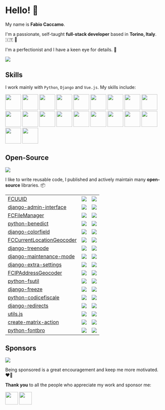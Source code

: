 # Hello! :wave: 

My name is **Fabio Caccamo**.

I'm a passionate, self-taught **full-stack developer** based in **Torino, Italy**. :it: :pinched_fingers:

I'm a perfectionist and I have a keen eye for details. 🧐 

[![](https://img.shields.io/twitter/follow/fabiocaccamo)](https://twitter.com/fabiocaccamo)

## Skills

I work mainly with `Python`, `Django` and `Vue.js`. My skills include:

<p>
    <img src="https://cdn.jsdelivr.net/gh/devicons/devicon/icons/python/python-original.svg" width="50" height="50" />
    <img src="https://cdn.jsdelivr.net/gh/devicons/devicon/icons/django/django-original.svg" width="50" height="50" />
    <img src="https://cdn.jsdelivr.net/gh/devicons/devicon/icons/mysql/mysql-original-wordmark.svg" width="50" height="50" />
    <img src="https://cdn.jsdelivr.net/gh/devicons/devicon/icons/postgresql/postgresql-plain-wordmark.svg" width="50" height="50" />
    <img src="https://cdn.jsdelivr.net/gh/devicons/devicon/icons/nginx/nginx-original.svg" width="50" height="50" />
    <img src="https://cdn.jsdelivr.net/gh/devicons/devicon/icons/bash/bash-original.svg" width="50" height="50" />
    <img src="https://cdn.jsdelivr.net/gh/devicons/devicon/icons/objectivec/objectivec-plain.svg" width="50" height="50" />
    <img src="https://cdn.jsdelivr.net/gh/devicons/devicon/icons/git/git-plain-wordmark.svg" width="50" height="50" />
    <img src="https://cdn.jsdelivr.net/gh/devicons/devicon/icons/nodejs/nodejs-plain-wordmark.svg" width="50" height="50" />
    <img src="https://cdn.jsdelivr.net/gh/devicons/devicon/icons/gulp/gulp-plain.svg" width="50" height="50" />
    <img src="https://cdn.jsdelivr.net/gh/devicons/devicon/icons/sass/sass-original.svg" width="50" height="50" />
    <img src="https://cdn.jsdelivr.net/gh/devicons/devicon/icons/javascript/javascript-original.svg" width="50" height="50" />
    <img src="https://cdn.jsdelivr.net/gh/devicons/devicon/icons/vuejs/vuejs-original-wordmark.svg" width="50" height="50" />
    <img src="https://cdn.jsdelivr.net/gh/devicons/devicon/icons/jquery/jquery-plain-wordmark.svg" width="50" height="50" />
    <img src="https://cdn.jsdelivr.net/gh/devicons/devicon/icons/handlebars/handlebars-original-wordmark.svg" width="50" height="50" />
    <img src="https://cdn.jsdelivr.net/gh/devicons/devicon/icons/mocha/mocha-plain.svg" width="50" height="50" />
    <img src="https://cdn.jsdelivr.net/gh/devicons/devicon/icons/html5/html5-plain-wordmark.svg" width="50" height="50" />
    <img src="https://cdn.jsdelivr.net/gh/devicons/devicon/icons/css3/css3-plain-wordmark.svg" width="50" height="50" />
    <img src="https://cdn.jsdelivr.net/gh/devicons/devicon/icons/bootstrap/bootstrap-plain-wordmark.svg" width="50" height="50" />
    <img src="https://cdn.jsdelivr.net/gh/devicons/devicon/icons/foundation/foundation-original-wordmark.svg" width="50" height="50" />
</p>

## Open-Source 

[![](https://img.shields.io/github/stars/fabiocaccamo?color=blue&logo=github&label=github%20stars)](https://github.com/fabiocaccamo/fabiocaccamo)

I like to write reusable code, I published and actively maintain many **open-source** libraries. 📦

<table>
    <tbody>
        <tr>
            <td>
                <a href="https://github.com/fabiocaccamo/FCUUID">FCUUID</a>
            </td>
            <td>
                <a href="https://github.com/fabiocaccamo/FCUUID"><img src="https://img.shields.io/github/stars/fabiocaccamo/FCUUID" /></a>
            </td>
            <td>
                <a href="https://github.com/fabiocaccamo/FCUUID/issues"><img src="https://img.shields.io/github/issues/fabiocaccamo/FCUUID" /></a>
            </td>
        </tr>
        <tr>
            <td>
                <a href="https://github.com/fabiocaccamo/django-admin-interface">django-admin-interface</a>
            </td>
            <td>
                <a href="https://github.com/fabiocaccamo/django-admin-interface"><img src="https://img.shields.io/github/stars/fabiocaccamo/django-admin-interface" /></a>
            </td>
            <td>
                <a href="https://github.com/fabiocaccamo/django-admin-interface/issues"><img src="https://img.shields.io/github/issues/fabiocaccamo/django-admin-interface" /></a>
            </td>
        </tr>
        <tr>
            <td>
                <a href="https://github.com/fabiocaccamo/FCFileManager">FCFileManager</a>
            </td>
            <td>
                <a href="https://github.com/fabiocaccamo/FCFileManager"><img src="https://img.shields.io/github/stars/fabiocaccamo/FCFileManager" /></a>
            </td>
            <td>
                <a href="https://github.com/fabiocaccamo/FCFileManager/issues"><img src="https://img.shields.io/github/issues/fabiocaccamo/FCFileManager" /></a>
            </td>
        </tr>
        <tr>
            <td>
                <a href="https://github.com/fabiocaccamo/python-benedict">python-benedict</a>
            </td>
            <td>
                <a href="https://github.com/fabiocaccamo/python-benedict"><img src="https://img.shields.io/github/stars/fabiocaccamo/python-benedict" /></a>
            </td>
            <td>
                <a href="https://github.com/fabiocaccamo/python-benedict/issues"><img src="https://img.shields.io/github/issues/fabiocaccamo/python-benedict" /></a>
            </td>
        </tr>
        <tr>
            <td>
                <a href="https://github.com/fabiocaccamo/django-colorfield">django-colorfield</a>
            </td>
            <td>
                <a href="https://github.com/fabiocaccamo/django-colorfield"><img src="https://img.shields.io/github/stars/fabiocaccamo/django-colorfield" /></a>
            </td>
            <td>
                <a href="https://github.com/fabiocaccamo/django-colorfield/issues"><img src="https://img.shields.io/github/issues/fabiocaccamo/django-colorfield" /></a>
            </td>
        </tr>
        <tr>
            <td>
                <a href="https://github.com/fabiocaccamo/FCCurrentLocationGeocoder">FCCurrentLocationGeocoder</a>
            </td>
            <td>
                <a href="https://github.com/fabiocaccamo/FCCurrentLocationGeocoder"><img src="https://img.shields.io/github/stars/fabiocaccamo/FCCurrentLocationGeocoder" /></a>
            </td>
            <td>
                <a href="https://github.com/fabiocaccamo/FCCurrentLocationGeocoder/issues"><img src="https://img.shields.io/github/issues/fabiocaccamo/FCCurrentLocationGeocoder" /></a>
            </td>
        </tr>
        <tr>
            <td>
                <a href="https://github.com/fabiocaccamo/django-treenode">django-treenode</a>
            </td>
            <td>
                <a href="https://github.com/fabiocaccamo/django-treenode"><img src="https://img.shields.io/github/stars/fabiocaccamo/django-treenode" /></a>
            </td>
            <td>
                <a href="https://github.com/fabiocaccamo/django-treenode/issues"><img src="https://img.shields.io/github/issues/fabiocaccamo/django-treenode" /></a>
            </td>
        </tr>
        <tr>
            <td>
                <a href="https://github.com/fabiocaccamo/django-maintenance-mode">django-maintenance-mode</a>
            </td>
            <td>
                <a href="https://github.com/fabiocaccamo/django-maintenance-mode"><img src="https://img.shields.io/github/stars/fabiocaccamo/django-maintenance-mode" /></a>
            </td>
            <td>
                <a href="https://github.com/fabiocaccamo/django-maintenance-mode/issues"><img src="https://img.shields.io/github/issues/fabiocaccamo/django-maintenance-mode" /></a>
            </td>
        </tr>
        <tr>
            <td>
                <a href="https://github.com/fabiocaccamo/django-extra-settings">django-extra-settings</a>
            </td>
            <td>
                <a href="https://github.com/fabiocaccamo/django-extra-settings"><img src="https://img.shields.io/github/stars/fabiocaccamo/django-extra-settings" /></a>
            </td>
            <td>
                <a href="https://github.com/fabiocaccamo/django-extra-settings/issues"><img src="https://img.shields.io/github/issues/fabiocaccamo/django-extra-settings" /></a>
            </td>
        </tr>
        <tr>
            <td>
                <a href="https://github.com/fabiocaccamo/FCIPAddressGeocoder">FCIPAddressGeocoder</a>
            </td>
            <td>
                <a href="https://github.com/fabiocaccamo/FCIPAddressGeocoder"><img src="https://img.shields.io/github/stars/fabiocaccamo/FCIPAddressGeocoder" /></a>
            </td>
            <td>
                <a href="https://github.com/fabiocaccamo/FCIPAddressGeocoder/issues"><img src="https://img.shields.io/github/issues/fabiocaccamo/FCIPAddressGeocoder" /></a>
            </td>
        </tr>
        <tr>
            <td>
                <a href="https://github.com/fabiocaccamo/python-fsutil">python-fsutil</a>
            </td>
            <td>
                <a href="https://github.com/fabiocaccamo/python-fsutil"><img src="https://img.shields.io/github/stars/fabiocaccamo/python-fsutil" /></a>
            </td>
            <td>
                <a href="https://github.com/fabiocaccamo/python-fsutil/issues"><img src="https://img.shields.io/github/issues/fabiocaccamo/python-fsutil" /></a>
            </td>
        </tr>
        <tr>
            <td>
                <a href="https://github.com/fabiocaccamo/django-freeze">django-freeze</a>
            </td>
            <td>
                <a href="https://github.com/fabiocaccamo/django-freeze"><img src="https://img.shields.io/github/stars/fabiocaccamo/django-freeze" /></a>
            </td>
            <td>
                <a href="https://github.com/fabiocaccamo/django-freeze/issues"><img src="https://img.shields.io/github/issues/fabiocaccamo/django-freeze" /></a>
            </td>
        </tr>
        <tr>
            <td>
                <a href="https://github.com/fabiocaccamo/python-codicefiscale">python-codicefiscale</a>
            </td>
            <td>
                <a href="https://github.com/fabiocaccamo/python-codicefiscale"><img src="https://img.shields.io/github/stars/fabiocaccamo/python-codicefiscale" /></a>
            </td>
            <td>
                <a href="https://github.com/fabiocaccamo/python-codicefiscale/issues"><img src="https://img.shields.io/github/issues/fabiocaccamo/python-codicefiscale" /></a>
            </td>
        </tr>
        <tr>
            <td>
                <a href="https://github.com/fabiocaccamo/django-redirects">django-redirects</a>
            </td>
            <td>
                <a href="https://github.com/fabiocaccamo/django-redirects"><img src="https://img.shields.io/github/stars/fabiocaccamo/django-redirects" /></a>
            </td>
            <td>
                <a href="https://github.com/fabiocaccamo/django-redirects/issues"><img src="https://img.shields.io/github/issues/fabiocaccamo/django-redirects" /></a>
            </td>
        </tr>
        <tr>
            <td>
                <a href="https://github.com/fabiocaccamo/utils.js">utils.js</a>
            </td>
            <td>
                <a href="https://github.com/fabiocaccamo/utils.js"><img src="https://img.shields.io/github/stars/fabiocaccamo/utils.js" /></a>
            </td>
            <td>
                <a href="https://github.com/fabiocaccamo/utils.js/issues"><img src="https://img.shields.io/github/issues/fabiocaccamo/utils.js" /></a>
            </td>
        </tr>
        <tr>
            <td>
                <a href="https://github.com/fabiocaccamo/create-matrix-action">create-matrix-action</a>
            </td>
            <td>
                <a href="https://github.com/fabiocaccamo/create-matrix-action"><img src="https://img.shields.io/github/stars/fabiocaccamo/create-matrix-action" /></a>
            </td>
            <td>
                <a href="https://github.com/fabiocaccamo/create-matrix-action/issues"><img src="https://img.shields.io/github/issues/fabiocaccamo/create-matrix-action" /></a>
            </td>
        </tr>
        <tr>
            <td>
                <a href="https://github.com/fabiocaccamo/python-fontbro">python-fontbro</a>
            </td>
            <td>
                <a href="https://github.com/fabiocaccamo/python-fontbro"><img src="https://img.shields.io/github/stars/fabiocaccamo/python-fontbro" /></a>
            </td>
            <td>
                <a href="https://github.com/fabiocaccamo/python-fontbro/issues"><img src="https://img.shields.io/github/issues/fabiocaccamo/python-fontbro" /></a>
            </td>
        </tr>
    </tbody>
</table>

## Sponsors

[![](https://img.shields.io/github/sponsors/fabiocaccamo?color=blueviolet&logo=github&logoColor=white&label=github%20sponsors)](https://github.com/sponsors/fabiocaccamo)

Being sponsored is a great encouragement and keep me more motivated. :heart_on_fire: 

**Thank you** to all the people who appreciate my work and sponsor me:

<a href="https://github.com/hudgeon" title="Doug Hudgeon"><img src="https://avatars.githubusercontent.com/u/4327239" width="40" height="40"></a>
<a href="https://github.com/VaeterchenFrost" title="Martin Röbke"><img src="https://avatars.githubusercontent.com/u/21226535" width="40" height="40"></a>
